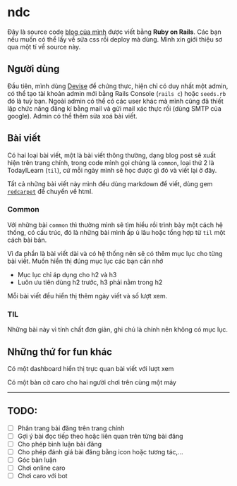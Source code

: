 # ndc

Đây là source code [blog của mình](http://www.purinpurin.me/) được viết bằng **Ruby on Rails**. Các bạn nếu muốn có thể lấy về sửa css rồi deploy mà dùng. Mình xin giới thiệu sơ qua một tí về source này.

## Người dùng

Đầu tiên, mình dùng [Devise](https://github.com/plataformatec/devise) để chứng thực, hiện chỉ có duy nhất một admin, có thể tạo tài khoản admin mới bằng Rails Console (`rails c`) hoặc `seeds.rb` đó là tuỳ bạn. Ngoài admin có thể có các user khác mà mình cũng đã thiết lập chức năng đăng kí bằng mail và gửi mail xác thực rồi (dùng SMTP của google). Admin có thể thêm sửa xoá bài viết.

## Bài viết

Có hai loại bài viết, một là bài viết thông thường, dạng blog post sẽ xuất hiện trên trang chính, trong code mình gọi chúng là `common`, loại thứ 2 là TodayILearn (`til`), cứ mỗi ngày mình sẽ học được gì đó và viết lại ở đây.

Tất cả những bài viết này mình đều dùng markdown để viết, dùng gem [`redcarpet`](https://github.com/vmg/redcarpet) để chuyển về html.

### Common

Với những bài `common` thì thường mình sẽ tìm hiểu rồi trình bày một cách hệ thống, có cấu trúc, đó là những bài mình ấp ủ lâu hoặc tổng hợp từ `til` một cách bài bản.

Vì đa phần là bài viết dài và có hệ thống nên sẽ có thêm mục lục cho từng bài viết. Muốn hiển thị đúng mục lục các bạn cần nhớ

- Mục lục chỉ áp dụng cho h2 và h3
- Luôn ưu tiên dùng h2 trước, h3 phải nằm trong h2

Mỗi bài viết đều hiển thị thêm ngày viết và số lượt xem.

### TIL

Những bài này vì tính chất đơn giản, ghi chú là chính nên không có mục lục.

## Những thứ for fun khác

Có một dashboard hiển thị trực quan bài viết với lượt xem

Có một bàn cờ caro cho hai người chơi trên cùng một máy

---

## TODO:

- [ ] Phân trang bài đăng trên trang chính
- [ ] Gợi ý bài đọc tiếp theo hoặc liên quan trên từng bài đăng
- [ ] Cho phép bình luận bài đăng
- [ ] Cho phép đánh giá bài đăng bằng icon hoặc tương tác,...
- [ ] Góc bàn luận
- [ ] Chơi online caro
- [ ] Chơi caro với bot
